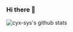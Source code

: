 ### Hi there 👋

<!--
**cyx-sys/cyx-sys** is a ✨ _special_ ✨ repository because its `README.md` (this file) appears on your GitHub profile.

Here are some ideas to get you started:

- 🔭 I’m currently working on ...
- 🌱 I’m currently learning ...
- 👯 I’m looking to collaborate on ...
- 🤔 I’m looking for help with ...
- 💬 Ask me about ...
- 📫 How to reach me: ...
- 😄 Pronouns: ...
- ⚡ Fun fact: ...
-->
![cyx-sys's github stats](https://github-readme-stats.vercel.app/api/?username=cyx-sys&show_icons=true&title_color=fff&icon_color=79ff97&text_color=9f9f9f&bg_color=151515)
